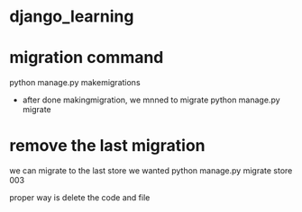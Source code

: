 # django_learning

# migration command

python manage.py makemigrations

- after done makingmigration, we mnned to migrate
  python manage.py migrate

# remove the last migration

we can migrate to the last store we wanted
python manage.py migrate store 003

proper way is delete the code and file
